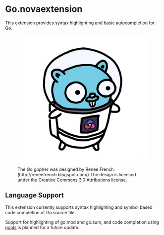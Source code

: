 # Go.novaextension

This extension provides syntax highlighting and basic autocompletion for Go.

<figure>
<img src="icon.png" alt="Extension icon">
<figcaption>The Go gopher was designed by Renee French. (http://reneefrench.blogspot.com/)
The design is licensed under the Creative Commons 3.0 Attributions license.</figcaption>
</figure>

## Language Support

This extension currently supports syntax highlighting and symbol based code completion of Go source file.

Support for highlighting of go.mod and go.sum, and code completion using [gopls](https://github.com/golang/tools/blob/master/gopls/README.md) is planned for a future update.
